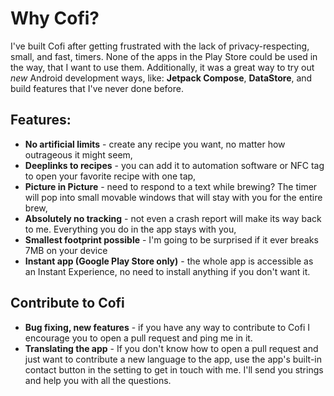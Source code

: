 # Why Cofi?

I've built Cofi after getting frustrated with the lack of privacy-respecting, small, and fast, timers. None of the apps in the Play Store could be used in the way, that I want to use them. Additionally, it was a great way to try out _new_ Android development ways, like: **Jetpack Compose**, **DataStore**, and build features that I've never done before.

## Features:

- **No artificial limits** - create any recipe you want, no matter how outrageous it might seem,
- **Deeplinks to recipes** - you can add it to automation software or NFC tag to open your favorite recipe with one tap,
- **Picture in Picture** - need to respond to a text while brewing? The timer will pop into small movable windows that will stay with you for the entire brew,
- **Absolutely no tracking** - not even a crash report will make its way back to me. Everything you do in the app stays with you,
- **Smallest footprint possible** - I'm going to be surprised if it ever breaks 7MB on your device
- **Instant app (Google Play Store only)** - the whole app is accessible as an Instant Experience, no need to install anything if you don't want it.

## Contribute to Cofi

- **Bug fixing, new features** - if you have any way to contribute to Cofi I encourage you to open a pull request and ping me in it.
- **Translating the app** - If you don't know how to open a pull request and just want to contribute a new language to the app, use the app's built-in contact button in the setting to get in touch with me. I'll send you strings and help you with all the questions.
